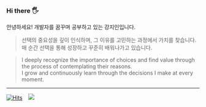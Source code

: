 ### Hi there 🖐️

안녕하세요! 개발자를 꿈꾸며 공부하고 있는 강지인입니다.

> 선택의 중요성을 깊이 인식하며, 그 이유를 고민하는 과정에서 가치를 찾습니다.<br/>
> 매 순간 선택을 통해 성장하고 꾸준히 배워나가고 있습니다.

> I deeply recognize the importance of choices and find value through the process of contemplating their reasons.<br/>
> I grow and continuously learn through the decisions I make at every moment.

---

<a href="https://github.com/JJIIIINN">[![Hits](https://hits.seeyoufarm.com/api/count/incr/badge.svg?url=https%3A%2F%2Fgithub.com%2FJJIIIINN%2Fhit-counter&count_bg=%23000000&title_bg=%23000000&icon=github.svg&icon_color=%23E7E7E7&title=Github&edge_flat=false)](https://hits.seeyoufarm.com)</a>
&nbsp;&nbsp;
<a href="https://parkubin.notion.site/parkubin/a71d9b12489e4a93ab2d7c51b9b1e00b" target="_blank">
  <img src="https://img.shields.io/badge/Portfolio-fff?style=flat-square&logo=Notion&logoColor=black"/>
</a>

